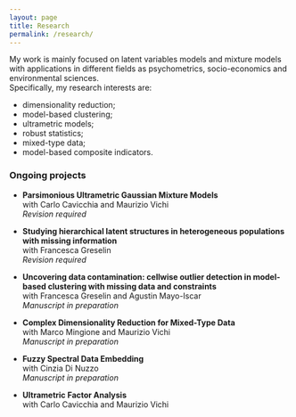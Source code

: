 ```yaml
---
layout: page
title: Research
permalink: /research/
---
```


My work is mainly focused on latent variables models and mixture models with applications in different fields as psychometrics, socio-economics and environmental sciences. \
Specifically, my research interests are:
- dimensionality reduction;
- model-based clustering;
- ultrametric models;
- robust statistics;
- mixed-type data;
- model-based composite indicators.

### Ongoing projects
- **Parsimonious Ultrametric Gaussian Mixture Models** \
with Carlo Cavicchia and Maurizio Vichi \
_Revision required_ 

- **Studying hierarchical latent structures in heterogeneous populations with missing information** \
with Francesca Greselin \
_Revision required_

- **Uncovering data contamination: cellwise outlier detection in model-based clustering with missing data and constraints** \
with Francesca Greselin and Agustin Mayo-Iscar \
_Manuscript in preparation_

- **Complex Dimensionality Reduction for Mixed-Type Data** \
with Marco Mingione and Maurizio Vichi \
_Manuscript in preparation_

- **Fuzzy Spectral Data Embedding** \
with Cinzia Di Nuzzo \
_Manuscript in preparation_

- **Ultrametric Factor Analysis** \
with Carlo Cavicchia and Maurizio Vichi






